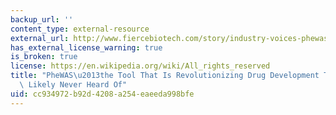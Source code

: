 ```yaml
---
backup_url: ''
content_type: external-resource
external_url: http://www.fiercebiotech.com/story/industry-voices-phewas-tool-thats-revolutionizing-drug-development-youve-li/2013-10-03
has_external_license_warning: true
is_broken: true
license: https://en.wikipedia.org/wiki/All_rights_reserved
title: "PheWAS\u2013the Tool That Is Revolutionizing Drug Development That You've\
  \ Likely Never Heard Of"
uid: cc934972-b92d-4208-a254-eaeeda998bfe
---
```

